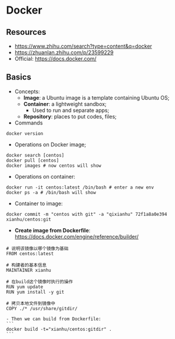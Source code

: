 # Docker

## Resources
- https://www.zhihu.com/search?type=content&q=docker
- https://zhuanlan.zhihu.com/p/23599229
- Official: https://docs.docker.com/

## Basics
- Concepts:
	- **Image**: a Ubuntu image is a template containing Ubuntu OS;
	- **Container**: a lightweight sandbox;
		- Used to run and separate apps;
	- **Repository**: places to put codes, files;
- Commands
```
docker version
```
- Operations on Docker image;
```
docker search [centos]
docker pull [centos]
docker images # now centos will show
```
- Operations on container:
```
docker run -it centos:latest /bin/bash # enter a new env
docker ps -a # /bin/bash will show
```
- Container to image:
```
docker commit -m "centos with git" -a "qixianhu" 72f1a8a0e394 xianhu/centos:git
```
- **Create image from Dockerfile**: https://docs.docker.com/engine/reference/builder/
```
# 说明该镜像以哪个镜像为基础
FROM centos:latest

# 构建者的基本信息
MAINTAINER xianhu

# 在build这个镜像时执行的操作
RUN yum update
RUN yum install -y git

# 拷贝本地文件到镜像中
COPY ./* /usr/share/gitdir/
```
	- Then we can build from Dockerfile:
	```
	docker build -t="xianhu/centos:gitdir" .
	```